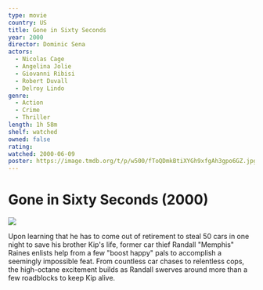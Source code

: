```yaml
---
type: movie
country: US
title: Gone in Sixty Seconds
year: 2000
director: Dominic Sena
actors:
  - Nicolas Cage
  - Angelina Jolie
  - Giovanni Ribisi
  - Robert Duvall
  - Delroy Lindo
genre:
  - Action
  - Crime
  - Thriller
length: 1h 58m
shelf: watched
owned: false
rating:
watched: 2000-06-09
poster: https://image.tmdb.org/t/p/w500/fToQDmkBtiXYGh9xfgAh3gpo6GZ.jpg
---
```


# Gone in Sixty Seconds (2000)

![](https://image.tmdb.org/t/p/w500/fToQDmkBtiXYGh9xfgAh3gpo6GZ.jpg)

Upon learning that he has to come out of retirement to steal 50 cars in one night to save his brother Kip's life, former car thief Randall "Memphis" Raines enlists help from a few "boost happy" pals to accomplish a seemingly impossible feat. From countless car chases to relentless cops, the high-octane excitement builds as Randall swerves around more than a few roadblocks to keep Kip alive.